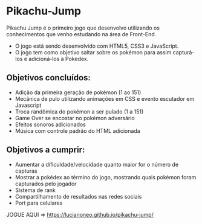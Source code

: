 ﻿# Pikachu-Jump
Pikachu Jump é o primeiro jogo que desenvolvo utilizando os conhecimentos que venho estudando na área de Front-End. 
- O jogo está sendo desenvolvido com HTML5, CSS3 e JavaScript.
- O jogo tem como objetivo saltar sobre os pokémon para assim capturá-los e adicioná-los à Pokedex.

## Objetivos concluídos:
- Adição da primeira geração de pokémon (1 ao 151)
- Mecânica de pulo utilizando animações em CSS e evento escutador em Javascript
- Troca randômica do pokémon a ser pulado (1 a 151)
- Game Over se encostar no pokémon adversário
- Efeitos sonoros adicionados
- Música com controle padrão do HTML adicionada

## Objetivos a cumprir:
- Aumentar a dificuldade/velocidade quanto maior for o número de capturas
- Mostrar a pokédex ao término do jogo, mostrando quais pokémon foram capturados pelo jogador
- Sistema de rank
- Compartilhamento de resultados nas redes sociais
- Port para celulares<br>

JOGUE AQUI => https://lucianoneo.github.io/pikachu-jump/

